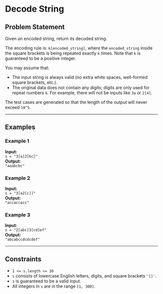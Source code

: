 # Decode String

## Problem Statement
Given an encoded string, return its decoded string.

The encoding rule is: `k[encoded_string]`, where the `encoded_string` inside the square brackets is being repeated exactly `k` times. Note that `k` is guaranteed to be a positive integer.

You may assume that:
- The input string is always valid (no extra white spaces, well-formed square brackets, etc.).
- The original data does not contain any digits; digits are only used for repeat numbers `k`. For example, there will not be inputs like `3a` or `2[4]`.

The test cases are generated so that the length of the output will never exceed `10^5`.

---

## Examples

### Example 1
**Input:**  
`s = "3[a]2[bc]"`  
**Output:**  
`"aaabcbc"`

### Example 2
**Input:**  
`s = "3[a2[c]]"`  
**Output:**  
`"accaccacc"`

### Example 3
**Input:**  
`s = "2[abc]3[cd]ef"`  
**Output:**  
`"abcabccdcdcdef"`

---

## Constraints
- `1 <= s.length <= 30`
- `s` consists of lowercase English letters, digits, and square brackets `'[]'`.
- `s` is guaranteed to be a valid input.
- All integers in `s` are in the range `[1, 300]`.
